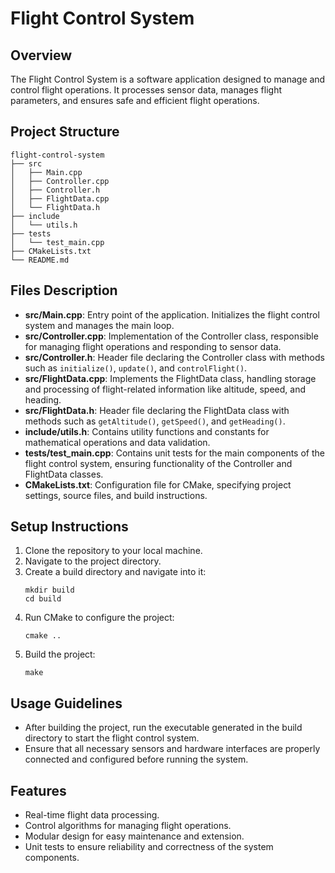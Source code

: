 # Flight Control System

## Overview
The Flight Control System is a software application designed to manage and control flight operations. It processes sensor data, manages flight parameters, and ensures safe and efficient flight operations.

## Project Structure
```
flight-control-system
├── src
│   ├── Main.cpp
│   ├── Controller.cpp
│   ├── Controller.h
│   ├── FlightData.cpp
│   └── FlightData.h
├── include
│   └── utils.h
├── tests
│   └── test_main.cpp
├── CMakeLists.txt
└── README.md
```

## Files Description
- **src/Main.cpp**: Entry point of the application. Initializes the flight control system and manages the main loop.
- **src/Controller.cpp**: Implementation of the Controller class, responsible for managing flight operations and responding to sensor data.
- **src/Controller.h**: Header file declaring the Controller class with methods such as `initialize()`, `update()`, and `controlFlight()`.
- **src/FlightData.cpp**: Implements the FlightData class, handling storage and processing of flight-related information like altitude, speed, and heading.
- **src/FlightData.h**: Header file declaring the FlightData class with methods such as `getAltitude()`, `getSpeed()`, and `getHeading()`.
- **include/utils.h**: Contains utility functions and constants for mathematical operations and data validation.
- **tests/test_main.cpp**: Contains unit tests for the main components of the flight control system, ensuring functionality of the Controller and FlightData classes.
- **CMakeLists.txt**: Configuration file for CMake, specifying project settings, source files, and build instructions.

## Setup Instructions
1. Clone the repository to your local machine.
2. Navigate to the project directory.
3. Create a build directory and navigate into it:
   ```
   mkdir build
   cd build
   ```
4. Run CMake to configure the project:
   ```
   cmake ..
   ```
5. Build the project:
   ```
   make
   ```

## Usage Guidelines
- After building the project, run the executable generated in the build directory to start the flight control system.
- Ensure that all necessary sensors and hardware interfaces are properly connected and configured before running the system.

## Features
- Real-time flight data processing.
- Control algorithms for managing flight operations.
- Modular design for easy maintenance and extension.
- Unit tests to ensure reliability and correctness of the system components.